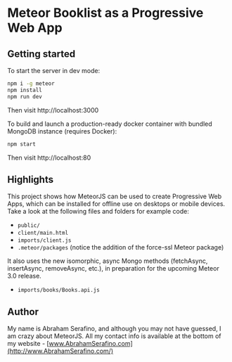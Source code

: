 # Meteor Booklist as a Progressive Web App

## Getting started

To start the server in dev mode:

```bash
npm i -g meteor
npm install
npm run dev
```

Then visit http://localhost:3000

To build and launch a production-ready docker container with bundled MongoDB instance (requires Docker):

```bash
npm start
```

Then visit http://localhost:80

## Highlights

This project shows how MeteorJS can be used to create Progressive Web Apps, which can be installed for offline use
on desktops or  mobile devices. Take a look at the following files and folders for example code:

* `public/`
* `client/main.html`
* `imports/client.js`
* `.meteor/packages` (notice the addition of the force-ssl Meteor package)

It also uses the new isomorphic, async Mongo methods (fetchAsync, insertAsync, removeAsync, etc.), in preparation
for the upcoming Meteor 3.0 release.

* `imports/books/Books.api.js`


## Author

My name is Abraham Serafino, and although you may not have guessed, I am crazy about MeteorJS. All my contact info
is available at the bottom of my website - [www.AbrahamSerafino.com](http://www.AbrahamSerafino.com/)
